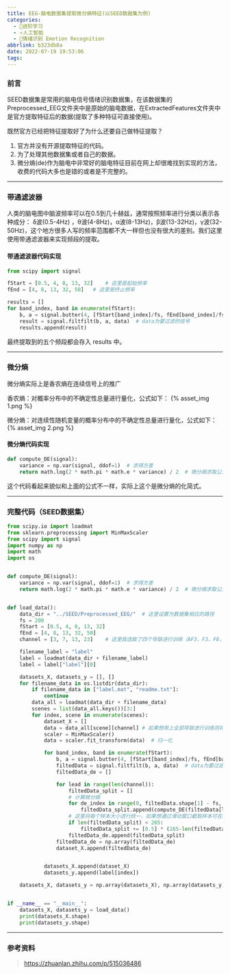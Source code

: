 ```yaml
---
title: EEG-脑电数据集提取微分熵特征(以SEED数据集为例)
categories:
  - 🌙进阶学习
  - ⭐人工智能 
  - 💫情绪识别 Emotion Recognition
abbrlink: b323db8a
date: 2022-07-19 19:53:06
tags:
---
```


### 前言

SEED数据集是常用的脑电信号情绪识别数据集，在该数据集的Preprocessed_EEG文件夹中是原始的脑电数据，在ExtractedFeatures文件夹中是官方提取特征后的数据(提取了多种特征可直接使用)。

既然官方已经把特征提取好了为什么还要自己做特征提取？
1. 官方并没有开源提取特征的代码。
2. 为了处理其他数据集或者自己的数据。
3. 微分熵(de)作为脑电中非常好的脑电特征目前在网上却很难找到实现的方法，收费的代码大多也是错的或者是不完整的。

<!--more-->

***

### 带通滤波器

人类的脑电图中脑波频率可以在0.5到几十赫兹，通常按照频率进行分类以表示各种成分：
δ波(0.5-4Hz) ，θ波(4-8Hz)，α波(8-13Hz)，β波(13-32Hz)，γ波(32-50Hz)，这个地方很多人写的频率范围都不大一样但也没有很大的差别。我们这里使用带通滤波器来实现频段的提取。

#### 带通滤波器代码实现

``` python
from scipy import signal

fStart = [0.5, 4, 8, 13, 32]	# 这里是起始频率
fEnd = [4, 8, 13, 32, 50]	# 这里是终止频率

results = []
for band_index, band in enumerate(fStart):
    b, a = signal.butter(4, [fStart[band_index]/fs, fEnd[band_index]/fs], 'bandpass')  # 配置滤波器 4 表示滤波器的阶数
    result = signal.filtfilt(b, a, data)  # data为要过滤的信号
    results.append(result)
```

最终提取到的五个频段都会存入 results 中。

***

### 微分熵

微分熵实际上是香农熵在连续信号上的推广

香农熵：对概率分布中的不确定性总量进行量化，公式如下：
{% asset_img 1.png %}

微分熵：对连续性随机变量的概率分布中的不确定性总量进行量化，公式如下：
{% asset_img 2.png %}

#### 微分熵代码实现

``` python
def compute_DE(signal):
    variance = np.var(signal, ddof=1)  # 求得方差
    return math.log(2 * math.pi * math.e * variance) / 2  # 微分熵求取公式
```

这个代码看起来貌似和上面的公式不一样，实际上这个是微分熵的化简式。

***

### 完整代码（SEED数据集）

``` python
from scipy.io import loadmat
from sklearn.preprocessing import MinMaxScaler
from scipy import signal
import numpy as np
import math
import os


def compute_DE(signal):
    variance = np.var(signal, ddof=1)  # 求得方差
    return math.log(2 * math.pi * math.e * variance) / 2  # 微分熵求取公式


def load_data():
    data_dir = "../SEED/Preprocessed_EEG/"	# 这里设置为数据集相应的路径
    fs = 200
    fStart = [0.5, 4, 8, 13, 32]
    fEnd = [4, 8, 13, 32, 50]
    channel = [3, 7, 13, 23]	# 这里我选取了四个导联进行训练（AF3，F3，F8，T7）

    filename_label = "label"
    label = loadmat(data_dir + filename_label)
    label = label["label"][0]

    datasets_X, datasets_y = [], []
    for filename_data in os.listdir(data_dir):
        if filename_data in ["label.mat", "readme.txt"]:
            continue
        data_all = loadmat(data_dir + filename_data)
        scenes = list(data_all.keys())[3:]
        for index, scene in enumerate(scenes):
            dataset_X = []
            data = data_all[scene][channel]	# 如果想用上全部导联进行训练则将该行改为data = data_all[scene]
            scaler = MinMaxScaler()
            data = scaler.fit_transform(data)  # 归一化

            for band_index, band in enumerate(fStart):
                b, a = signal.butter(4, [fStart[band_index]/fs, fEnd[band_index]/fs], 'bandpass')  # 配置滤波器 4 表示滤波器的阶数
                filtedData = signal.filtfilt(b, a, data)  # data为要过滤的信号
                filtedData_de = []

                for lead in range(len(channel)):
                    filtedData_split = []
                    # 计算微分熵
                    for de_index in range(0, filtedData.shape[1] - fs, fs):
                        filtedData_split.append(compute_DE(filtedData[lead, de_index: de_index + fs]))
                    # 这里将每个样本大小进行统一，如果想通过滑动窗口截取样本可在这一行下面自行修改
                    if len(filtedData_split) < 265:
                        filtedData_split += [0.5] * (265-len(filtedData_split))
                    filtedData_de.append(filtedData_split)
                filtedData_de = np.array(filtedData_de)
                dataset_X.append(filtedData_de)


            datasets_X.append(dataset_X)
            datasets_y.append(label[index])

    datasets_X, datasets_y = np.array(datasets_X), np.array(datasets_y)


if __name__ == "__main__":
    datasets_X, datasets_y = load_data()
    print(datasets_X.shape)
    print(datasets_y.shape)
```

***

### 参考资料

> <https://zhuanlan.zhihu.com/p/515036486>
